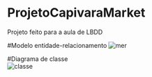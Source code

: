 # ProjetoCapivaraMarket
Projeto feito para a aula de LBDD

#Modelo entidade-relacionamento
![mer](https://user-images.githubusercontent.com/102041250/196062523-bd331142-d09a-41a5-b37a-0eecd1e8b93e.jpg)

#Diagrama de classe <br>
![classe](https://user-images.githubusercontent.com/102041250/196062536-522b0613-0ce6-4680-a703-99467347123b.jpg)
